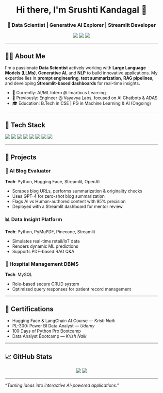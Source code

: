 <h1 align="center">Hi there, I'm Srushti Kandagal 👋</h1>
<h3 align="center">🚀 Data Scientist | Generative AI Explorer | Streamlit Developer</h3>

<p align="center">
  <a href="mailto:srushtimkandagal@gmail.com"><img src="https://img.shields.io/badge/-Email-D14836?style=for-the-badge&logo=gmail&logoColor=white" /></a>
  <a href="https://www.linkedin.com/in/srushtikandagal"><img src="https://img.shields.io/badge/-LinkedIn-blue?style=for-the-badge&logo=linkedin&logoColor=white" /></a>
  <a href="https://github.com/srushtikandagal"><img src="https://img.shields.io/badge/-GitHub-181717?style=for-the-badge&logo=github&logoColor=white" /></a>
</p>

---

## 👩‍💻 About Me

I'm a passionate **Data Scientist** actively working with **Large Language Models (LLMs)**, **Generative AI**, and **NLP** to build innovative applications. My expertise lies in **prompt engineering**, **text summarization**, **RAG pipelines**, and developing **Streamlit-based dashboards** for real-time insights.

- 🌱 Currently: AI/ML Intern @ Imarticus Learning  
- 💼 Previously: Engineer @ Vayavya Labs, focused on AI Chatbots & ADAS  
- 🎓 Education: B.Tech in CSE | PG in Machine Learning & AI (Ongoing)

---

## 🔧 Tech Stack

<p align="left">
  <img src="https://img.shields.io/badge/Python-3776AB?style=flat-square&logo=python&logoColor=white"/>
  <img src="https://img.shields.io/badge/SQL-003B57?style=flat-square&logo=mysql&logoColor=white"/>
  <img src="https://img.shields.io/badge/Streamlit-FF4B4B?style=flat-square&logo=streamlit&logoColor=white"/>
  <img src="https://img.shields.io/badge/TensorFlow-FF6F00?style=flat-square&logo=tensorflow&logoColor=white"/>
  <img src="https://img.shields.io/badge/HuggingFace-FCC624?style=flat-square&logo=huggingface&logoColor=black"/>
  <img src="https://img.shields.io/badge/OpenAI-412991?style=flat-square&logo=openai&logoColor=white"/>
  <img src="https://img.shields.io/badge/LangChain-006400?style=flat-square"/>
  <img src="https://img.shields.io/badge/PowerBI-F2C811?style=flat-square&logo=powerbi&logoColor=black"/>
</p>

---

## 🚀 Projects

### 📘 AI Blog Evaluator
**Tech**: Python, Hugging Face, Streamlit, OpenAI  
- Scrapes blog URLs, performs summarization & originality checks  
- Uses GPT-4 for zero-shot blog summarization  
- Flags AI vs Human-authored content with 95% precision  
- Deployed with a Streamlit dashboard for mentor review

### 📊 Data Insight Platform
**Tech**: Python, PyMuPDF, Pinecone, Streamlit  
- Simulates real-time retail/IoT data  
- Renders dynamic ML predictions  
- Supports PDF-based RAG Q&A

### 🏥 Hospital Management DBMS
**Tech**: MySQL  
- Role-based secure CRUD system  
- Optimized query responses for patient record management

---

## 📜 Certifications

- Hugging Face & LangChain AI Course — *Krish Naik*  
- PL-300: Power BI Data Analyst — *Udemy*  
- 100 Days of Python Pro Bootcamp  
- Data Analyst Bootcamp — *Krish Naik*

---

## 📈 GitHub Stats

<p align="center">
  <img src="https://github-readme-stats.vercel.app/api?username=srushtikandagal&show_icons=true&theme=tokyonight" />
  <img src="https://github-readme-streak-stats.herokuapp.com/?user=srushtikandagal&theme=tokyonight" />
</p>

---

_“Turning ideas into interactive AI-powered applications.”_
